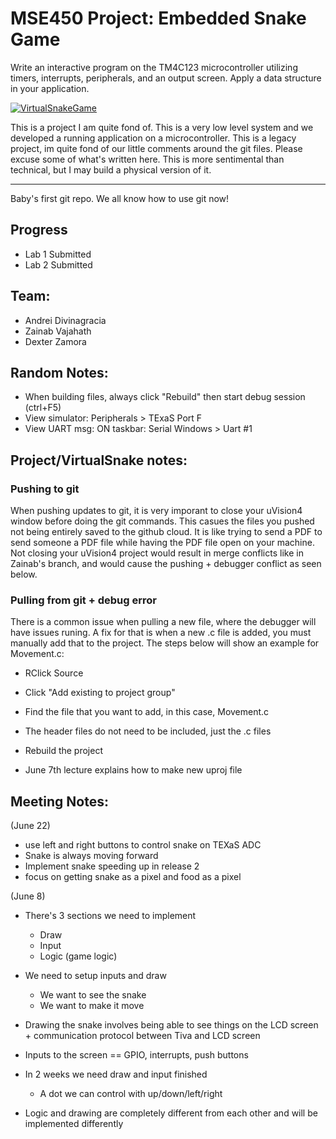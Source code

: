 # MSE450 Project: Embedded Snake Game 

Write an interactive program on the TM4C123 microcontroller utilizing timers, interrupts, peripherals, and an output screen. Apply a data structure in your application.

[![VirtualSnakeGame](https://markdown-videos-api.jorgenkh.no/url?url=https%3A%2F%2Fwww.youtube.com%2Fwatch%3Fv%3DpFEp2IjxQ0Y%26ab_channel%3DAtodo)](https://www.youtube.com/watch?v=pFEp2IjxQ0Y&ab_channel=Atodo)

This is a project I am quite fond of. This is a very low level system and we developed a running application on a microcontroller. This is a legacy project, im quite fond of our little comments around the git files. Please excuse some of what's written here. This is more sentimental than technical, but I may build a physical version of it. 

-------

Baby's first git repo. We all know how to use git now!

## Progress
- Lab 1 Submitted
- Lab 2 Submitted

## Team:
- Andrei Divinagracia
- Zainab Vajahath
- Dexter Zamora

## Random Notes:
- When building files, always click "Rebuild" then start debug session (ctrl+F5)
- View simulator: Peripherals > TExaS Port F
- View UART msg: ON taskbar: Serial Windows > Uart #1

## Project/VirtualSnake notes:

### Pushing to git
When pushing updates to git, it is very imporant to close your uVision4 window before doing the git commands. This casues the files you pushed not being entirely saved to the github cloud. It is like trying to send a PDF to send someone a PDF file while having the PDF file open on your machine. Not closing your uVision4 project would result in merge conflicts like in Zainab's branch, and would cause the pushing + debugger conflict as seen below. 

### Pulling from git + debug error
There is a common issue when pulling a new file, where the debugger will have issues runing. A fix for that is when a new .c file is added, you must manually add that to the project. The steps below will show an example for Movement.c:
- RClick Source
- Click "Add existing to project group"
- Find the file that you want to add, in this case, Movement.c
- The header files do not need to be included, just the .c files
- Rebuild the project

- June 7th lecture explains how to make new uproj file

## Meeting Notes:

(June 22)
- use left and right buttons to control snake on TEXaS ADC
- Snake is always moving forward
- Implement snake speeding up in release 2
- focus on getting snake as a pixel and food as a pixel



(June 8)
- There's 3 sections we need to implement
	- Draw
	- Input 
	- Logic (game logic)

- We need to setup inputs and draw
	- We want to see the snake
	- We want to make it move
	
- Drawing the snake involves being able to see things on the LCD screen + communication protocol between Tiva and LCD screen

- Inputs to the screen == GPIO, interrupts, push buttons

- In 2 weeks we need draw and input finished
	- A dot we can control with up/down/left/right

- Logic and drawing are completely different from each other and will be implemented differently

